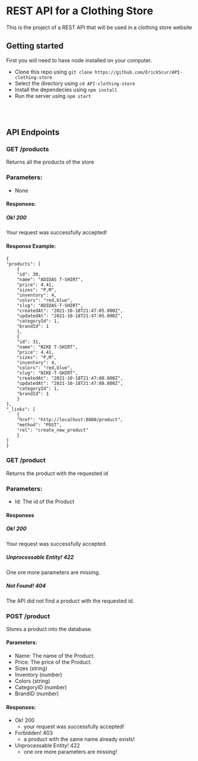 # REST API for a Clothing Store
This is the project of a REST API that will be used in a clothing store website

## Getting started
First you will need to have node installed on your computer.

* Clone this repo using `git clone https://github.com/ErickScur/API-clothing-store`
* Select the directory using `cd API-clothing-store`
* Install the dependecies using `npm install`
* Run the server using `npm start`

<br></br>

## API Endpoints

### GET /products
Returns all the products of the store
### Parameters:
* None
#### Responses:
##### Ok! 200
Your request was successfully accepted!
#### Response Example:
    {
    "products": [
        {
        "id": 30,
        "name": "ADIDAS T-SHIRT",
        "price": 4.41,
        "sizes": "P,M",
        "inventory": 4,
        "colors": "red,blue",
        "slug": "ADIDAS-T-SHIRT",
        "createdAt": "2021-10-18T21:47:05.000Z",
        "updatedAt": "2021-10-18T21:47:05.000Z",
        "categoryId": 1,
        "brandId": 1
        },
        {
        "id": 31,
        "name": "NIKE T-SHIRT",
        "price": 4.41,
        "sizes": "P,M",
        "inventory": 4,
        "colors": "red,blue",
        "slug": "NIKE-T-SHIRT",
        "createdAt": "2021-10-18T21:47:08.000Z",
        "updatedAt": "2021-10-18T21:47:08.000Z",
        "categoryId": 1,
        "brandId": 1
        }
    ],
    "_links": [
        {
        "href": "http://localhost:8080/product",
        "method": "POST",
        "rel": "create_new_product"
        }
    ]
    }  


### GET /product
Returns the product with the requested id
### Parameters:
* Id: The id of the Product
#### Responses
##### Ok! 200
Your request was successfully accepted.
##### Unprocessable Entity! 422
One ore more parameters are missing.
##### Not Found! 404
The API did not find a product with the requested id.
### POST /product
Stores a product into the database.
#### Parameters:
* Name: The name of the Product.
* Price: The price of the Product.
* Sizes (string)
* Inventory (number)
* Colors (string)
* CategoryID (number)
* BrandID (number)

#### Responses:
* Ok! 200
    * your request was successfully accepted!
* Forbidden! 403
    * a product with the same name already exists!
* Unprocessable Entity! 422
    * one ore more parameters are missing!
